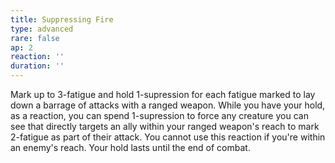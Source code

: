 ```yaml
---
title: Suppressing Fire
type: advanced
rare: false
ap: 2
reaction: ''
duration: ''
---
```


Mark up to 3-fatigue and hold 1-supression for each fatigue marked to lay down a barrage of attacks with a ranged weapon. While you have your hold, as a reaction, you can spend 1-supression to force any creature you can see that directly targets an ally within your ranged weapon's reach to mark 2-fatigue as part of their attack. You cannot use this reaction if you're within an enemy's reach. Your hold lasts until the end of combat.
